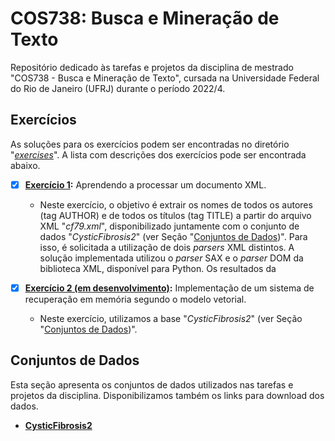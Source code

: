 # COS738: Busca e Mineração de Texto
 Repositório dedicado às tarefas e projetos da disciplina de mestrado "COS738 - Busca e Mineração de Texto", cursada na Universidade Federal do Rio de Janeiro (UFRJ) durante o período 2022/4. 

## Exercícios
As soluções para os exercícios podem ser encontradas no diretório "[*exercises*](exercises/)". A lista com descrições dos exercícios pode ser encontrada abaixo.

- [x] **[Exercício 1](exercises/xmlParsing/):** Aprendendo a processar um documento XML.
    - Neste exercício, o objetivo é extrair os nomes de todos os autores (tag AUTHOR) e de todos os títulos (tag TITLE) a partir do arquivo XML "*cf79.xml*", disponibilizado juntamente com o conjunto de dados "*CysticFibrosis2*" (ver Seção "[Conjuntos de Dados](#conjuntos-de-dados))". Para isso, é solicitada a utilização de dois *parsers* XML distintos. A solução implementada utilizou o *parser* SAX e o *parser* DOM da biblioteca XML, disponível para Python. Os resultados da
    
- [x] **[Exercício 2 (em desenvolvimento)](exercises/vectorSpaceModel/):** Implementação de um sistema de recuperação em memória segundo o modelo vetorial.
    - Neste exercício, utilizamos a base "*CysticFibrosis2*" (ver Seção "[Conjuntos de Dados](#conjuntos-de-dados))". 

## Conjuntos de Dados
Esta seção apresenta os conjuntos de dados utilizados nas tarefas e projetos da disciplina. Disponibilizamos também os links para download dos dados.

- [**CysticFibrosis2**](http://www2.dcc.ufmg.br/livros/irbook/cfc.html)